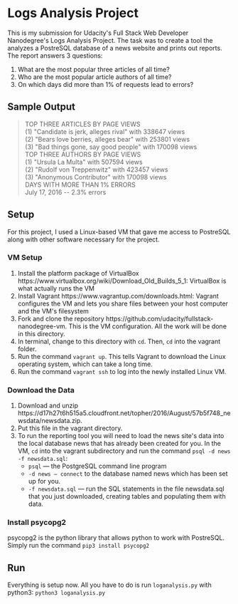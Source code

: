 <h1>Logs Analysis Project</h1>
This is my submission for Udacity's Full Stack Web Developer Nanodegree's Logs Analysis Project. The task was to create a tool the analyzes a PostreSQL database of a news website and prints out reports. The report answers 3 questions:
<ol>
  <li>What are the most popular three articles of all time?</li>
  <li>Who are the most popular article authors of all time?</li>
  <li>On which days did more than 1% of requests lead to errors?</li>
</ol>
<h2>Sample Output</h2>
<blockquote>
TOP THREE ARTICLES BY PAGE VIEWS<br/>
(1) "Candidate is jerk, alleges rival" with 338647 views<br/>
(2) "Bears love berries, alleges bear" with 253801 views<br/>
(3) "Bad things gone, say good people" with 170098 views<br/>
TOP THREE AUTHORS BY PAGE VIEWS<br/>
(1) "Ursula La Multa" with 507594 views<br/>
(2) "Rudolf von Treppenwitz" with 423457 views<br/>
(3) "Anonymous Contributor" with 170098 views<br/>
DAYS WITH MORE THAN 1% ERRORS<br/>
July 17, 2016 -- 2.3% errors<br/>
</blockquote>
<h2>Setup</h2>
For this project, I used a Linux-based VM that gave me access to PostreSQL along with other software necessary for the project. 
<h3>VM Setup</h3>
<ol>
  <li>Install the platform package of VirtualBox https://www.virtualbox.org/wiki/Download_Old_Builds_5_1: VirtualBox is what actually runs the VM</li>
  <li>Install Vagrant https://www.vagrantup.com/downloads.html: Vagrant configures the VM and lets you share files between your host computer and the VM's filesystem</li>
  <li>Fork and clone the repository https://github.com/udacity/fullstack-nanodegree-vm. This is the VM configuration. All the work will be done in this directory.</li>
  <li>In terminal, change to this directory with <code>cd</code>. Then, <code>cd</code> into the vagrant folder.</li>
  <li>Run the command <code>vagrant up</code>. This tells Vagrant to download the Linux operating system, which can take a long time.</li>
  <li>Run the command <code>vagrant ssh</code> to log into the newly installed Linux VM.</li>
</ol>
<h3>Download the Data</h3>
<ol>
  <li>Download and unzip https://d17h27t6h515a5.cloudfront.net/topher/2016/August/57b5f748_newsdata/newsdata.zip.</li>
  <li>Put this file in the vagrant directory.</li>
  <li>To run the reporting tool you will need to load the news site's data into the local database news that has already been created for you. In the VM, <code>cd</code> into the vagrant subdirectory and run the command <code>psql -d news -f newsdata.sql</code>:
    <ul>
      <li><code>psql</code> — the PostgreSQL command line program</li>
      <li><code>-d news — connect</code> to the database named news which has been set up for you.</li>
      <li><code>-f newsdata.sql</code> — run the SQL statements in the file newsdata.sql that you just downloaded, creating tables and populating them with data.</li>
    </ul></li>
 </ol>
<h3>Install psycopg2</h3>
psycopg2 is the python library that allows python to work with PostreSQL. Simply run the command <code>pip3 install psycopg2</code>
<h2>Run</h2>
Everything is setup now. All you have to do is run <code>loganalysis.py</code> with python3: <code>python3 loganalysis.py</code>

 
